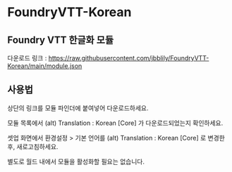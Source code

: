 # FoundryVTT-Korean
## Foundry VTT 한글화 모듈
다운로드 링크 : https://raw.githubusercontent.com/jbblily/FoundryVTT-Korean/main/module.json

## 사용법
상단의 링크를 모듈 파인더에 붙여넣어 다운로드하세요. 

모듈 목록에서 (alt) Translation : Korean [Core] 가 다운로드되었는지 확인하세요.

셋업 화면에서 환경설정 > 기본 언어를 (alt) Translation : Korean [Core] 로 변경한 후, 새로고침하세요.

별도로 월드 내에서 모듈을 활성화할 필요는 없습니다. 


